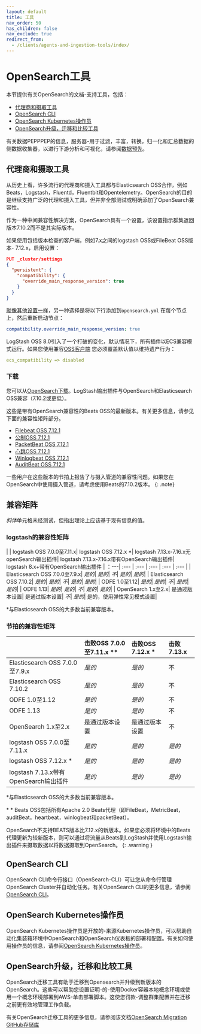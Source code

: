 ```yaml
---
layout: default
title: 工具
nav_order: 50
has_children: false
nav_exclude: true
redirect_from:
  - /clients/agents-and-ingestion-tools/index/
---
```


# OpenSearch工具

本节提供有关OpenSearch的文档-支持工具，包括：

- [代理商和摄取工具](#agents-and-ingestion-tools)
- [OpenSearch CLI](#opensearch-cli)
- [OpenSearch Kubernetes操作员](#opensearch-kubernetes-operator)
- [OpenSearch升级，迁移和比较工具](#opensearch-upgrade-migration-and-comparison-tools)

有关数据PEPPPEP的信息，服务器-用于过滤，丰富，转换，归一化和汇总数据的侧数据收集器，以进行下游分析和可视化，请参阅[数据预先]({{site.url}}{{site.baseurl}}/data-prepper/index/)。

## 代理商和摄取工具

从历史上看，许多流行的代理商和摄入工具都与Elasticsearch OSS合作，例如Beats，Logstash，Fluentd，Fluentbit和Opentelemetry。OpenSearch的目的是继续支持广泛的代理和摄入工具，但并非全部测试或明确添加了OpenSearch兼容性。

作为一种中间兼容性解决方案，OpenSearch具有一个设置，该设置指示群集返回版本7.10.2而不是其实际版本。

如果使用包括版本检查的客户端，例如7.x之间的logstash OSS或FileBeat OSS版本- 7.12.x，启用设置：

```json
PUT _cluster/settings
{
  "persistent": {
    "compatibility": {
      "override_main_response_version": true
    }
  }
}
```

[就像其他设置一样]({{site.url}}{{site.baseurl}}/install-and-configure/configuring-opensearch/)，另一种选择是将以下行添加到`opensearch.yml` 在每个节点上，然后重新启动节点：

```yml
compatibility.override_main_response_version: true
```

LogStash OSS 8.0引入了一个打破的变化，默认情况下，所有插件以ECS兼容模式运行。如果您使用兼容[OSS客户端](#compatibility-matrices) 您必须覆盖默认值以维持遗产行为：

```yml
ecs_compatibility => disabled
```

### 下载

您可以从[OpenSearch下载](https://opensearch.org/downloads.html)。LogStash输出插件与OpenSearch和Elasticsearch OSS兼容（7.10.2或更低）。

这些是带有OpenSearch兼容性的Beats OSS的最新版本。有关更多信息，请参见下面的兼容性矩阵部分。

- [Filebeat OSS 7.12.1](https://www.elastic.co/downloads/past-releases/filebeat-oss-7-12-1)
- [公制OSS 7.12.1](https://www.elastic.co/downloads/past-releases/metricbeat-oss-7-12-1)
- [PacketBeat OSS 7.12.1](https://www.elastic.co/downloads/past-releases/packetbeat-oss-7-12-1)
- [心跳OSS 7.12.1](https://elastic.co/downloads/past-releases/heartbeat-oss-7-12-1)
- [Winlogbeat OSS 7.12.1](https://www.elastic.co/downloads/past-releases/winlogbeat-oss-7-12-1)
- [AuditBeat OSS 7.12.1](https://elastic.co/downloads/past-releases/auditbeat-oss-7-12-1)

一些用户在这些版本的节拍上报告了与摄入管道的兼容性问题。如果您在OpenSearch中使用摄入管道，请考虑使用Beats的7.10.2版本。
{: .note}


## 兼容矩阵

*斜体*单元格未经测试，但指出理论上应该基于现有信息的值。


### logstash的兼容性矩阵

| | logstash OSS 7.0.0至7.11.x| logstash OSS 7.12.x \*| logstash 7.13.x-7.16.x无openSearch输出插件| logstash 7.13.x-7.16.x带有OpenSearch输出插件| logstash 8.x+带有OpenSearch输出插件
| ：---| :--- | :--- | :--- | :--- | :--- |
| Elasticsearch OSS 7.0.0至7.9.x| *是的*| *是的*| *不*| *是的*| *是的*|
| Elasticsearch OSS 7.10.2| *是的*| *是的*| *不*| *是的*| *是的*|
| ODFE 1.0至1.12| *是的*| *是的*| *不*| *是的*| *是的*|
| ODFE 1.13| *是的*| *是的*| *不*| *是的*| *是的*|
| OpenSearch 1.x至2.x| 是通过版本设置| 是通过版本设置| *不*| *是的*| 是的，使用弹性常见模式设置|

\*与Elasticsearch OSS的大多数当前兼容版本。


### 节拍的兼容性矩阵

| | 击败OSS 7.0.0至7.11.x \*\*| 击败OSS 7.12.x \*| 击败7.13.x|
| :--- | :--- | :--- | :--- |
| Elasticsearch OSS 7.0.0至7.9.x| *是的*| *是的*| 不|
| Elasticsearch OSS 7.10.2| *是的*| *是的*| 不|
| ODFE 1.0至1.12| *是的*| *是的*| 不|
| ODFE 1.13| *是的*| *是的*| 不|
| OpenSearch 1.x至2.x| 是通过版本设置| 是通过版本设置| 不|
| logstash OSS 7.0.0至7.11.x| *是的*| *是的*| *是的*|
| logstash OSS 7.12.x \*| *是的*| *是的*| *是的*|
| logstash 7.13.x带有OpenSearch输出插件| *是的*| *是的*| *是的*|

\*与Elasticsearch OSS的大多数当前兼容版本。

\* \* Beats OSS包括所有Apache 2.0 Beats代理（即FileBeat，MetricBeat，auditBeat，heartbeat，winlogbeat和packetBeat）。

OpenSearch不支持BEATS版本比7.12.x的新版本。如果您必须将环境中的Beats代理更新为较新版本，则可以通过将流量从Beats到LogStash并使用Logstash输出插件来摄取数据以将数据摄取到OpenSearch。
{: .warning }

## OpenSearch CLI

OpenSearch CLI命令行接口（OpenSearch-CLI）可让您从命令行管理OpenSearch Cluster并自动化任务。有关OpenSearch CLI的更多信息，请参阅[OpenSearch CLI]({{site.url}}{{site.baseurl}}/tools/cli/)。

## OpenSearch Kubernetes操作员

OpenSearch Kubernetes操作员是开放的-来源Kubernetes操作员，可以帮助自动化集装箱环境中OpenSearch和OpenSearch仪表板的部署和配置。有关如何使用操作员的信息，请参阅[OpenSearch Kubernetes操作员]({{site.url}}{{site.baseurl}}/tools/k8s-operator/)。

## OpenSearch升级，迁移和比较工具

OpenSearch迁移工具有助于迁移到Opensearch并升级到新版本的OpenSearch。这些可以帮助您设置证明-的-使用Docker容器本地概念环境或使用一个概念环境部署到AWS-单击部署脚本。这使您罚款-调整群集配置并在迁移之前更有效地管理工作负载。

有关OpenSearch迁移工具的更多信息，请参阅该文档[OpenSearch Migration GitHub存储库](https://github.com/opensearch-project/opensearch-migrations/tree/capture-and-replay-v0.1.0)

